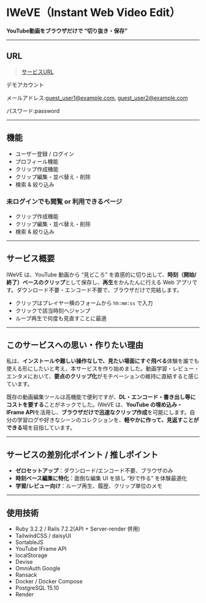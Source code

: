 # IWeVE（Instant Web Video Edit）

**YouTube動画をブラウザだけで “切り抜き・保存”**

---

## URL
> [サービスURL](https://instant-web-video-edit.jp/)

デモアカウント

メールアドレス:guest_user1@example.com, guest_user2@example.com

パスワード:password

---

## 機能
- ユーザー登録 / ログイン
- プロフィール機能
- クリップ作成機能
- クリップ編集・並べ替え・削除
- 検索 & 絞り込み

### 未ログインでも閲覧 or 利用できるページ
- クリップ作成機能
- クリップ編集・並べ替え・削除
- 検索 & 絞り込み

---

## サービス概要
IWeVE は、YouTube 動画から “見どころ” を直感的に切り出して、**時刻（開始/終了）ベースのクリップ**として保存し、**再生**をかんたんに行える Web アプリです。ダウンロード不要・エンコード不要で、ブラウザだけで完結します。

- クリップはプレイヤー横のフォームから `hh:mm:ss` で入力
- クリックで該当時刻へジャンプ
- ループ再生で何度も見直すことに最適

---

## このサービスへの思い・作りたい理由
私は、**インストールや難しい操作なしで、見たい場面にすぐ飛べる**体験を誰でも使える形にしたいと考え、本サービスを作り始めました。動画学習・レビュー・エンタメにおいて、**要点のクリップ化**がモチベーションの維持に直結すると感じています。

既存の動画編集ツールは高機能で便利ですが、**DL・エンコード・書き出し等にコストを要する**ことがネックでした。IWeVE は、**YouTube の埋め込み・IFrame API**を活用し、**ブラウザだけで迅速なクリップ作成**を可能にします。自分の学習ログや好きなシーンのコレクションを、**軽やかに作って、見返すことができる**場を目指しています。

---

## サービスの差別化ポイント / 推しポイント
- **ゼロセットアップ**：ダウンロード/エンコード不要、ブラウザのみ
- **時刻ベース編集に特化**：面倒な編集 UI を排し “秒で作る” を体験最適化
- **学習/レビュー向け**：ループ再生、履歴、クリップ単位のメモ

---

## 使用技術
- Ruby 3.2.2 / Rails 7.2.2(API + Server-render 併用)
- TailwindCSS / daisyUI
- SortableJS
- YouTube IFrame API
- localStorage
- Devise
- OmniAuth Google
- Ransack
- Docker / Docker Compose
- PostgreSQL 15.10
- Render
